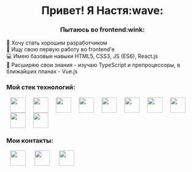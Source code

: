 <h1 align="center">Привет! Я Настя:wave:</h1>
<h3 align="center">Пытаюсь во frontend:wink:</h3>

:owl: Хочу стать хорошим разработчиком </br>
:hatched_chick: Ищу свою первую работу во frontend'e </br>
:computer: Имею базовые навыки HTML5, CSS3, JS (ES6), React.js </br>
:book: Расширяю свои знания - изучаю TypeScript и препроцессоры, в ближайших планах - Vue.js


### Мой стек технологий:
<img src="https://user-images.githubusercontent.com/79666895/222648244-076dc6a4-81ec-4115-85e5-f21a42871531.png" width="40px" hspace="10"/><img src="https://user-images.githubusercontent.com/79666895/222648258-c080350e-e5b3-4c1d-9c0a-8bf1e2381148.png" width="40px" hspace="10"/><img src="https://user-images.githubusercontent.com/79666895/222648286-1ddd0c22-277e-4aea-bd88-ec2671136e47.png" width="40px" hspace="10"/><img src="https://user-images.githubusercontent.com/79666895/222648307-f5306de5-d1d3-46ab-a0a7-c31d60cafcc8.png" width="40px" hspace="10"/><img src="https://user-images.githubusercontent.com/79666895/222648329-f8655190-4a7f-4150-ab4b-119e62fd9f7e.png" width="40px" hspace="10"/><img src="https://user-images.githubusercontent.com/79666895/222648344-56346c85-8c37-4281-9314-3d6c71bb5cc7.png" width="40px" hspace="10"/><img src="https://user-images.githubusercontent.com/79666895/222648359-da56efc3-098f-4afc-ad53-a36813af0266.png" width="40px" hspace="10"/><img src="https://user-images.githubusercontent.com/79666895/222648374-6e83aaee-6d00-4a8f-8451-b0f0eddb5f8f.png" width="40px" hspace="10"/><img src="https://user-images.githubusercontent.com/79666895/222648389-77b43e28-96a9-465d-9325-23325570594b.png" width="40px" hspace="10"/><img src="https://user-images.githubusercontent.com/79666895/222648404-08737f87-77c3-48c8-b4c9-4ff06b2b2c64.png" width="40px" hspace="10"/>

### Мои контакты:
<a href="https://t.me/anapanana" ><img src="https://user-images.githubusercontent.com/79666895/222644924-807f80ae-1690-4a93-abbb-e08b08925882.png" width="40px"
  hspace="10"/></a>
  <a href="https://www.linkedin.com/in/анастасия-панюк-8361bbab"><img src="https://user-images.githubusercontent.com/79666895/222645326-171c9e36-3d75-4ccf-92aa-e5417368bbef.png" width="40px" hspace="10"/></a>
  <a href="mailto:panyuk.anastasia@gmail.com"><img src="https://user-images.githubusercontent.com/79666895/222646684-ec6af07a-a484-48b5-9fb3-94b7ca6221df.png" width="40px" hspace="10"/></a>
